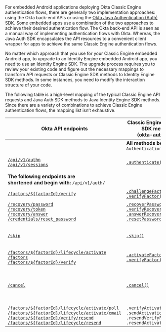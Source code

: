 For embedded Android applications deploying Okta Classic Engine authentication flows, there are generally two implementation approaches: using the Okta back-end APIs or using the [Okta Java Authentication (Auth) SDK](https://github.com/okta/okta-auth-java/). Some embedded apps use a combination of the two approaches to achieve their desired authentication flow. The Okta back-end API is seen as a manual way of implementing authentication flows with Okta. Whereas, the Java Auth SDK encapsulates the API resources to a convenient client wrapper for apps to achieve the same Classic Engine authentication flows.

No matter which approach that you use for your Classic Engine embedded Android app, to upgrade to an Identity Engine embedded Android app, you need to use an Identity Engine SDK. The upgrade process requires you to review your existing code and figure out the necessary mappings to transform API requests or Classic Engine SDK methods to Identity Engine SDK methods. In some instances, you need to modify the interaction structure of your code.

The following table is a high-level mapping of the typical Classic Engine API requests and Java Auth SDK methods to Java Identity Engine SDK methods. Since there are a variety of combinations to achieve Classic Engine authentication flows, the mapping list isn’t exhaustive.

| Okta API endpoints | Classic Engine Java Auth SDK methods<br>(okta-auth-java) | Java Identity Engine SDK methods<br>(okta-idx-java) | Description |
| ------------------ | ----------------------------------------------------- | ------------------------------------------------ | ----------- |
|   | **All methods begin with:** `AuthenticationClient` | **All methods begin with:** `IDXAuthenticationWrapper` | |
| [`/api/v1/authn`](/docs/reference/api/authn/)<br>[`/api/v1/sessions`](/docs/reference/api/sessions/#create-session-with-a-session-token) | <div style="width:200px">[`.authenticate()`](https://github.com/okta/okta-auth-java/blob/master/api/src/main/java/com/okta/authn/sdk/client/AuthenticationClient.java#L94)</div>| [`.authenticate()`](https://github.com/okta/okta-idx-java/blob/master/api/src/main/java/com/okta/idx/sdk/api/client/IDXAuthenticationWrapper.java#L116)| Authenticate a user with username and password credentials |
| **The following endpoints are<br>shortened and begin with:** `/api/v1/auth/`| | |
| [`/factors/${factorId}/verify`](/docs/reference/api/authn/#verify-factor) | [`.challengeFactor()`](https://github.com/okta/okta-auth-java/blob/master/api/src/main/java/com/okta/authn/sdk/client/AuthenticationClient.java#L536)<br>[`.verifyFactor()`](https://github.com/okta/okta-auth-java/blob/master/api/src/main/java/com/okta/authn/sdk/client/AuthenticationClient.java#L480) | [`.selectAuthenticator()`](https://github.com/okta/okta-idx-java/blob/master/api/src/main/java/com/okta/idx/sdk/api/client/IDXAuthenticationWrapper.java#L282)<br>[`.verifyAuthenticator()`](https://github.com/okta/okta-idx-java/blob/master/api/src/main/java/com/okta/idx/sdk/api/client/IDXAuthenticationWrapper.java#L405) | Verify an authenticator/factor |
| [`/recovery/password`](/docs/reference/api/authn/#forgot-password)<br>[`/recovery/token`](/docs/reference/api/authn/#verify-recovery-token)<br>[`/recovery/answer`](/docs/reference/api/authn/#answer-recovery-question)<br>[`/credentials/reset_password`](/docs/reference/api/authn/#reset-password) | [`.recoverPassword()`](https://github.com/okta/okta-auth-java/blob/master/api/src/main/java/com/okta/authn/sdk/client/AuthenticationClient.java#L264)<br>[`.verifyRecoveryToken()`](https://github.com/okta/okta-auth-java/blob/eab73b5c274b36c276877ee705ca995d3be37cfe/api/src/main/java/com/okta/authn/sdk/client/AuthenticationClient.java#L703)<br>[`.answerRecoveryQuestion()`](https://github.com/okta/okta-auth-java/blob/master/api/src/main/java/com/okta/authn/sdk/client/AuthenticationClient.java#L339)<br>[`.resetPassword()`](https://github.com/okta/okta-auth-java/blob/master/api/src/main/java/com/okta/authn/sdk/client/AuthenticationClient.java#L181) | [`.recoverPassword()`](https://github.com/okta/okta-idx-java/blob/master/api/src/main/java/com/okta/idx/sdk/api/client/IDXAuthenticationWrapper.java#L177)<br>[`.selectAuthenticator()`](https://github.com/okta/okta-idx-java/blob/master/api/src/main/java/com/okta/idx/sdk/api/client/IDXAuthenticationWrapper.java#L282)<br>[`.verifyAuthenticator()`](https://github.com/okta/okta-idx-java/blob/master/api/src/main/java/com/okta/idx/sdk/api/client/IDXAuthenticationWrapper.java#L405) | Recover a user’s password |
| [`/skip`](/docs/reference/api/authn/#skip-transaction-state) | [`.skip()`](https://github.com/okta/okta-auth-java/blob/master/api/src/main/java/com/okta/authn/sdk/client/AuthenticationClient.java#L404) | [`.skipAuthenticatorEnrollment()`](https://github.com/okta/okta-idx-java/blob/master/api/src/main/java/com/okta/idx/sdk/api/client/IDXAuthenticationWrapper.java#L502) | Skip an optional authenticator/factor during enrollment or verification |
| [`/factors/${factorId}/lifecycle/activate`](/docs/reference/api/authn/#activate-factor)<br>[`/factors`](/docs/reference/api/authn/#enroll-factor)<br>[`/factors/${factorId}/verify`](/docs/reference/api/authn/#verify-security-question-factor) | [`.activateFactor()`](https://github.com/okta/okta-auth-java/blob/master/api/src/main/java/com/okta/authn/sdk/client/AuthenticationClient.java#L453)<br>[`.verifyFactor()`](https://github.com/okta/okta-auth-java/blob/master/api/src/main/java/com/okta/authn/sdk/client/AuthenticationClient.java#L480) | [`.selectFactor()`](https://github.com/okta/okta-idx-java/blob/master/api/src/main/java/com/okta/idx/sdk/api/client/IDXAuthenticationWrapper.java#L313) | Activate a factor |
| [`/cancel`](/docs/reference/api/authn/#cancel-transaction) | [`.cancel()`](https://github.com/okta/okta-auth-java/blob/master/api/src/main/java/com/okta/authn/sdk/client/AuthenticationClient.java#L428) | This method isn't supported in the current SDK. Contact [Okta Support](https://support.okta.com/help/open_case?_) for guidance with this flow. | Cancel the current transaction during factor verification/enrollment (revokes the state token) |
| [`/factors/${factorId}/lifecycle/activate/poll`](/docs/reference/api/authn/#poll-for-push-factor-activation)<br>[`/factors/${factorId}/lifecycle/activate/email`](/docs/reference/api/authn/#activate-email-factor)<br>[`/factors/${factorId}/verify/resend`](/docs/reference/api/authn/#resend-sms-challenge)<br>[`/factors/${factorId}/lifecycle/resend`](/docs/reference/api/authn/#resend-sms-as-part-of-enrollment) | `.verifyActivation()`<br>`.sendActivationEmail()`<br>`.resendVerifyFactor()`<br>`.resendActivateFactor()` | [`.verifyAuthenticator()`](https://github.com/okta/okta-idx-java/blob/master/api/src/main/java/com/okta/idx/sdk/api/client/IDXAuthenticationWrapper.java#L405)<br>[`.selectAuthenticator()`](https://github.com/okta/okta-idx-java/blob/master/api/src/main/java/com/okta/idx/sdk/api/client/IDXAuthenticationWrapper.java#L282-L304)<br>[`.resend()`](https://github.com/okta/okta-idx-java/blob/master/api/src/main/java/com/okta/idx/sdk/api/client/IDXAuthenticationWrapper.java#L525-L539)| Verify an authentication factor |
